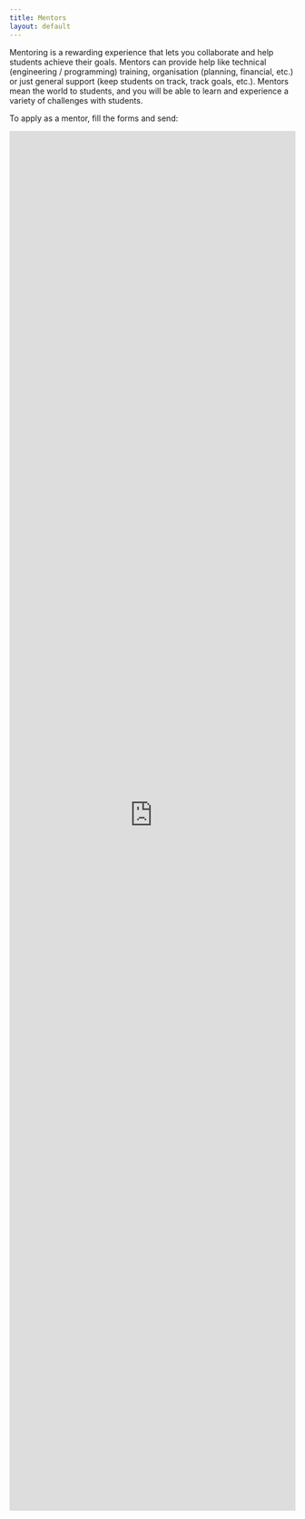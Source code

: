 ```yaml
---
title: Mentors
layout: default
---
```


Mentoring is a rewarding experience that lets you collaborate and help students achieve their goals. Mentors can provide help like technical (engineering / programming) training, organisation (planning, financial, etc.) or just general support (keep students on track, track goals, etc.). Mentors mean the world to students, and you will be able to learn and experience a variety of challenges with students.

To apply as a mentor, fill the forms and send:

<iframe src="http://frcwest.us5.list-manage.com/subscribe?u=ab48032a680a118fbd55f8c3a&id=8207e459f1" frameborder="0" width="100%" height="2430px"></iframe>
